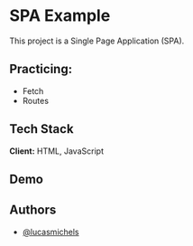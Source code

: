 
# SPA Example

This project is a Single Page Application (SPA). 
## Practicing:

- Fetch
- Routes

## Tech Stack

**Client:** HTML, JavaScript

## Demo



## Authors

- [@lucasmichels](https://www.github.com/lucasmichels)